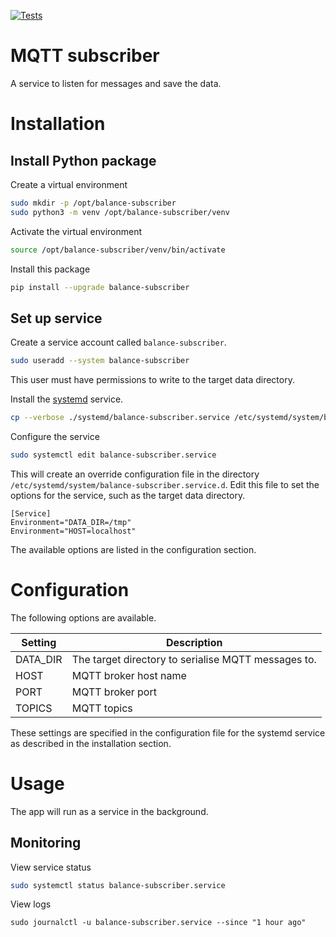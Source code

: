 [![Tests](https://github.com/IoT-balance-project/balance-mqtt-subscriber/actions/workflows/test.yaml/badge.svg)](https://github.com/IoT-balance-project/balance-mqtt-subscriber/actions/workflows/test.yaml)

# MQTT subscriber

A service to listen for messages and save the data.

# Installation

## Install Python package

Create a virtual environment

```bash
sudo mkdir -p /opt/balance-subscriber
sudo python3 -m venv /opt/balance-subscriber/venv
```

Activate the virtual environment

```bash
source /opt/balance-subscriber/venv/bin/activate
```

Install this package

```bash
pip install --upgrade balance-subscriber
```

## Set up service

Create a service account called `balance-subscriber`.

```bash
sudo useradd --system balance-subscriber
```

This user must have permissions to write to the target data directory.

Install the [systemd](https://systemd.io/) service.

```bash
cp --verbose ./systemd/balance-subscriber.service /etc/systemd/system/balance-subscriber.service
```

Configure the service

```bash
sudo systemctl edit balance-subscriber.service
```

This will create an override configuration file in the directory `/etc/systemd/system/balance-subscriber.service.d`.
Edit this file to set the options for the service, such as the target data directory.

```unit file (systemd)
[Service]
Environment="DATA_DIR=/tmp"
Environment="HOST=localhost"
```

The available options are listed in the configuration section.

# Configuration

The following options are available.

| Setting  | Description                                         |
|----------|-----------------------------------------------------|
| DATA_DIR | The target directory to serialise MQTT messages to. |
| HOST     | MQTT broker host name                               |
| PORT     | MQTT broker port                                    |
| TOPICS   | MQTT topics                                         |

These settings are specified in the configuration file for the systemd service as described in the installation section.

# Usage

The app will run as a service in the background.

## Monitoring

View service status

```bash
sudo systemctl status balance-subscriber.service
```

View logs

```
sudo journalctl -u balance-subscriber.service --since "1 hour ago"
```
